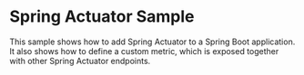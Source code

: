 # Spring Actuator Sample

This sample shows how to add Spring Actuator to a Spring Boot application.
It also shows how to define a custom metric, which is exposed together with other Spring Actuator endpoints.
